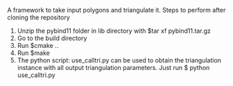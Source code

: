 A framework to take input polygons and triangulate it. 
Steps to perform after cloning the repository

1) Unzip the pybind11 folder in lib directory with $tar xf pybind11.tar.gz 
2) Go to the build directory
3) Run $cmake ..
4) Run $make
5) The python script: use_calltri.py can be used to obtain the triangulation instance with all output triangulation parameters. Just run $ python use_calltri.py

